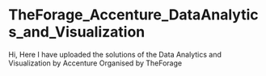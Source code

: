 # TheForage_Accenture_DataAnalytics_and_Visualization
Hi, Here I have uploaded the solutions of the Data Analytics and Visualization by Accenture Organised by TheForage
